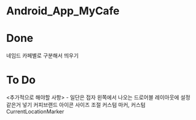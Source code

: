 # Android_App_MyCafe
# Done
네임드 카페별로 구분해서 띄우기

# To Do
<추가적으로 해야할 사항> - 일단은 접자
왼쪽에서 나오는 드로어블 레이아웃에 설정 같은거 넣기
커피브랜드 아이콘 사이즈 조절
커스텀 마커, 커스텀 CurrentLocationMarker
